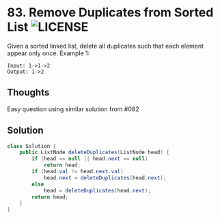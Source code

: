 # 83. Remove Duplicates from Sorted List ![LICENSE](https://img.shields.io/badge/Rank-Easy-green)
Given a sorted linked list, delete all duplicates such that each element appear only once.
Example 1:
```
Input: 1->1->2
Output: 1->2
```
## Thoughts
Easy question using similar solution from #082


## Solution
```java
class Solution {
    public ListNode deleteDuplicates(ListNode head) {
        if (head == null || head.next == null)
            return head;
        if (head.val != head.next.val) 
            head.next = deleteDuplicates(head.next);
        else 
            head = deleteDuplicates(head.next);
        return head;
    }
}
```